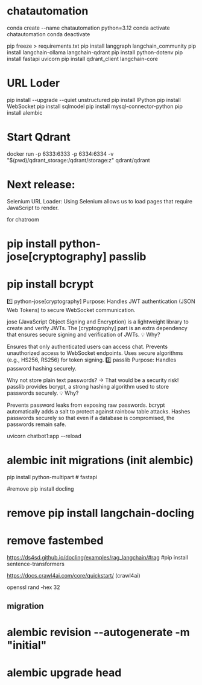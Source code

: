 # chatautomation

conda create --name chatautomation python=3.12
conda activate chatautomation
conda deactivate

pip freeze > requirements.txt
pip install langgraph langchain_community
pip install langchain-ollama langchain-qdrant
pip install python-dotenv
pip install fastapi uvicorn
pip install qdrant_client langchain-core
# URL Loder
pip install --upgrade --quiet unstructured
pip install IPython
pip install WebSocket
pip install sqlmodel
pip install mysql-connector-python
pip install alembic


# Start Qdrant
docker run -p 6333:6333 -p 6334:6334 -v "$(pwd)/qdrant_storage:/qdrant/storage:z" qdrant/qdrant



# Next release:
Selenium URL Loader:
Using Selenium allows us to load pages that require JavaScript to render.



for chatroom
# pip install python-jose[cryptography] passlib
# pip install bcrypt


1️⃣ python-jose[cryptography]
Purpose: Handles JWT authentication (JSON Web Tokens) to secure WebSocket communication.

jose (JavaScript Object Signing and Encryption) is a lightweight library to create and verify JWTs.
The [cryptography] part is an extra dependency that ensures secure signing and verification of JWTs.
💡 Why?

Ensures that only authenticated users can access chat.
Prevents unauthorized access to WebSocket endpoints.
Uses secure algorithms (e.g., HS256, RS256) for token signing.
2️⃣ passlib
Purpose: Handles password hashing securely.

Why not store plain text passwords? → That would be a security risk!
passlib provides bcrypt, a strong hashing algorithm used to store passwords securely.
💡 Why?

Prevents password leaks from exposing raw passwords.
bcrypt automatically adds a salt to protect against rainbow table attacks.
Hashes passwords securely so that even if a database is compromised, the passwords remain safe.



uvicorn chatbot1:app --reload
# alembic init migrations (init alembic)
pip install python-multipart # fastapi



#remove pip install docling
# remove pip install langchain-docling
# remove fastembed
https://ds4sd.github.io/docling/examples/rag_langchain/#rag
#pip install sentence-transformers



https://docs.crawl4ai.com/core/quickstart/ (crawl4ai)

openssl rand -hex 32


## migration
# alembic revision --autogenerate -m "initial"
# alembic upgrade head

